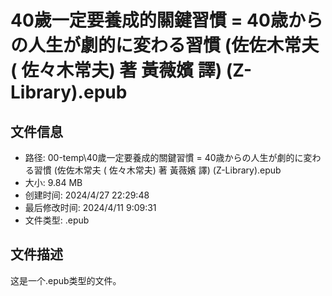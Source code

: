 ﻿# 40歲一定要養成的關鍵習慣 = 40歳からの人生が劇的に変わる習慣 (佐佐木常夫 ( 佐々木常夫) 著  黃薇嬪 譯) (Z-Library).epub

## 文件信息
- 路径: 00-temp\40歲一定要養成的關鍵習慣 = 40歳からの人生が劇的に変わる習慣 (佐佐木常夫 ( 佐々木常夫) 著  黃薇嬪 譯) (Z-Library).epub
- 大小: 9.84 MB
- 创建时间: 2024/4/27 22:29:48
- 最后修改时间: 2024/4/11 9:09:31
- 文件类型: .epub

## 文件描述
这是一个.epub类型的文件。

